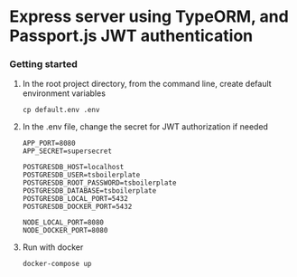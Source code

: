 # Express server using TypeORM, and Passport.js JWT authentication

### Getting started

1.  In the root project directory, from the command line, create default environment variables

        cp default.env .env

2.  In the .env file, change the secret for JWT authorization if needed

        APP_PORT=8080
        APP_SECRET=supersecret

        POSTGRESDB_HOST=localhost
        POSTGRESDB_USER=tsboilerplate
        POSTGRESDB_ROOT_PASSWORD=tsboilerplate
        POSTGRESDB_DATABASE=tsboilerplate
        POSTGRESDB_LOCAL_PORT=5432
        POSTGRESDB_DOCKER_PORT=5432

        NODE_LOCAL_PORT=8080
        NODE_DOCKER_PORT=8080

3.  Run with docker

        docker-compose up
